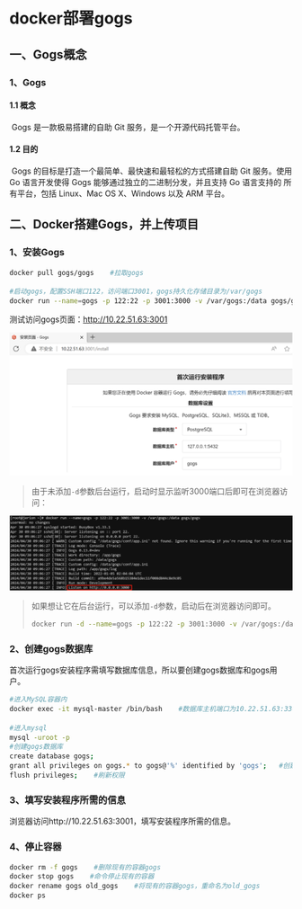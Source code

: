 # docker部署gogs



## 一、Gogs概念

### 1、Gogs

#### 1.1 概念

​		Gogs 是一款极易搭建的自助 Git 服务，是一个开源代码托管平台。

#### 1.2 目的

​		Gogs 的目标是打造一个最简单、最快速和最轻松的方式搭建自助 Git 服务。使用 Go 语言开发使得 Gogs 能够通过独立的二进制分发，并且支持 Go 语言支持的 所有平台，包括 Linux、Mac OS X、Windows 以及 ARM 平台。



## 二、Docker搭建Gogs，并上传项目

### 1、安装Gogs

```bash
docker pull gogs/gogs    #拉取gogs

#启动gogs，配置SSH端口122，访问端口3001，gogs持久化存储目录为/var/gogs
docker run --name=gogs -p 122:22 -p 3001:3000 -v /var/gogs:/data gogs/gogs
```

测试访问gogs页面：http://10.22.51.63:3001

![image-20240510105103937](https://raw.githubusercontent.com/zyx3721/Picbed/main/blog-images/2024/05/10/ae4aab0389717092b3df835b016ce02d-image-20240510105103937-5e8a96.png)

> 由于未添加`-d`参数后台运行，启动时显示监听3000端口后即可在浏览器访问：

![image-20240510105111335](https://raw.githubusercontent.com/zyx3721/Picbed/main/blog-images/2024/05/10/21e9d7ae3fb188d50fd0136eab7ad9ff-image-20240510105111335-3ff55f.png)

> 如果想让它在后台运行，可以添加`-d`参数，启动后在浏览器访问即可。
>
> ```bash
> docker run -d --name=gogs -p 122:22 -p 3001:3000 -v /var/gogs:/data gogs/gogs
> ```

### 2、创建gogs数据库

首次运行gogs安装程序需填写数据库信息，所以要创建gogs数据库和gogs用户。

```bash
#进入MySQL容器内
docker exec -it mysql-master /bin/bash    #数据库主机端口为10.22.51.63:3307

#进入mysql
mysql -uroot -p
#创建gogs数据库
create database gogs;
grant all privileges on gogs.* to gogs@'%' identified by 'gogs';   #创建用户并授权
flush privileges;    #刷新权限
```

### 3、填写安装程序所需的信息

浏览器访问http://10.22.51.63:3001，填写安装程序所需的信息。

### 4、停止容器

```bash
docker rm -f gogs    #删除现有的容器gogs
docker stop gogs    #命令停止现有的容器
docker rename gogs old_gogs    #将现有的容器gogs，重命名为old_gogs
docker ps
```





